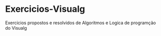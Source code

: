# Exercicios-Visualg
Exercicios propostos e resolvidos de Algoritmos e Logica de programção do Visualg
